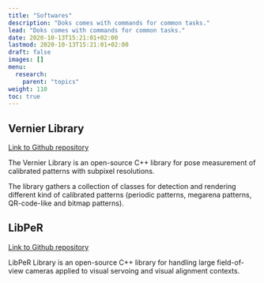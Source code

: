 ```yaml
---
title: "Softwares"
description: "Doks comes with commands for common tasks."
lead: "Doks comes with commands for common tasks."
date: 2020-10-13T15:21:01+02:00
lastmod: 2020-10-13T15:21:01+02:00
draft: false
images: []
menu:
  research:
    parent: "topics"
weight: 110
toc: true
---
```


## Vernier Library

[Link to Github repository](https://github.com/vernierlib/vernier)

The Vernier Library is an open-source C++ library for pose measurement of calibrated patterns with subpixel resolutions.

The library gathers a collection of classes for detection and rendering different kind of calibrated patterns (periodic patterns, megarena patterns, QR-code-like and bitmap patterns).

## LibPeR

[Link to Github repository](https://github.com/PerceptionRobotique/libPeR_base)

LibPeR Library is an open-source C++ library for handling large field-of-view cameras applied to visual servoing and visual alignment contexts.
